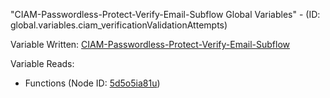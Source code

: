 "CIAM-Passwordless-Protect-Verify-Email-Subflow Global Variables" - (ID: global.variables.ciam_verificationValidationAttempts)

Variable Written:
[CIAM-Passwordless-Protect-Verify-Email-Subflow](../index.md#Variables)

Variable Reads:
* Functions (Node ID: [5d5o5ia81u](../nodes/5d5o5ia81u.md))
